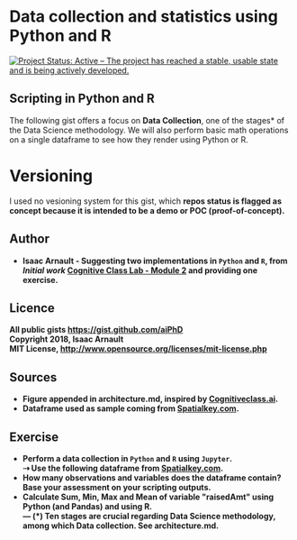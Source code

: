 # Data collection and statistics using Python and R

[![Project Status: Active – The project has reached a stable, usable state and is being actively developed.](https://www.repostatus.org/badges/latest/active.svg)](https://www.repostatus.org/#active)

## Scripting in Python and R
The following gist offers a focus on <b>Data Collection</b>, one of the stages* of the Data Science methodology. We will also perform basic math operations on a single dataframe to see how they render using Python or R.

# Versioning

I used no vesioning system for this gist, which <b>repos status<b> is flagged as <b>concept<b> because it is intended to be a demo or POC (proof-of-concept).

## Author

* **Isaac Arnault** - Suggesting two implementations in `Python` and `R`, from *Initial work* [Cognitive Class Lab - Module 2](https://cognitiveclass.ai/courses/data-science-methodology-2/) and providing one exercise.

## Licence

All public gists https://gist.github.com/aiPhD<br>
Copyright 2018, Isaac Arnault<br>
MIT License, http://www.opensource.org/licenses/mit-license.php

## Sources
* Figure appended in <b>architecture.md</b>, inspired by [Cognitiveclass.ai](https://cognitiveclass.ai/).<br>
* Dataframe used as sample coming from [Spatialkey.com](https://support.spatialkey.com/spatialkey-sample-csv-data/).

## Exercise
* Perform a data collection in `Python` and `R` using `Jupyter`.<br>
⇢ Use the following dataframe from [Spatialkey.com](http://samplecsvs.s3.amazonaws.com/TechCrunchcontinentalUSA.csv).
* How many observations and variables does the dataframe contain? Base your assessment on your scripting outputs.
* Calculate Sum, Min, Max and Mean of variable "raisedAmt" using Python (and Pandas) and using R.<br>
—
(*) Ten stages are crucial regarding Data Science methodology, among which Data collection. See <b>architecture.md</b>.
